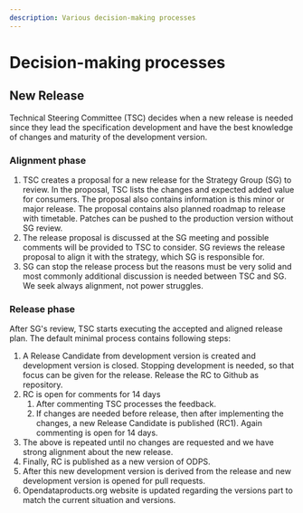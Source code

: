 ```yaml
---
description: Various decision-making processes
---
```


# Decision-making processes

## New Release

Technical Steering Committee (TSC) decides when a new release is needed since they lead the specification development and have the best knowledge of changes and maturity of the development version.&#x20;

### Alignment phase

1. TSC creates a proposal for a new release for the Strategy Group (SG) to review. In the proposal, TSC lists the changes and expected added value for consumers. The proposal also contains information is this minor or major release. The proposal contains also planned roadmap to release with timetable.  Patches can be pushed to the production version without SG review.&#x20;
2. The release proposal is discussed at the SG meeting and possible comments will be provided to TSC to consider. SG reviews the release proposal to align it with the strategy, which SG is responsible for.&#x20;
3. SG can stop the release process but the reasons must be very solid and most commonly additional discussion is needed between TSC and SG. We seek always alignment, not power struggles. &#x20;

### Release phase

After SG's review, TSC starts executing the accepted and aligned release plan. The default minimal process contains following steps:

1. A Release Candidate from development version is created and development version is closed. Stopping development is needed, so that focus can be given for the release. Release the RC to Github as repository.&#x20;
2. RC is open for comments for 14 days
   1. After commenting TSC processes the feedback.&#x20;
   2. If changes are needed before release, then after implementing the changes, a new Release Candidate is published (RC1). Again commenting is open for 14 days.&#x20;
3. The above is repeated until no changes are requested and we have strong alignment about the new release.&#x20;
4. Finally, RC is published as a new version of ODPS.&#x20;
5. After this new development version is derived from the release and new development version is opened for pull requests.&#x20;
6. Opendataproducts.org website is updated regarding the versions part to match the current situation and versions.&#x20;
